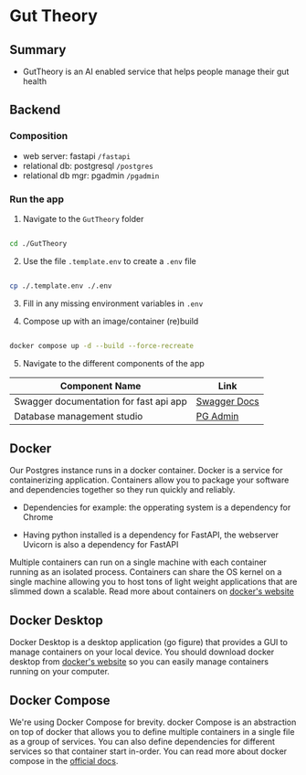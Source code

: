 # Gut Theory

## Summary

- GutTheory is an AI enabled service that helps people manage their gut health

## Backend

### Composition

- web server: fastapi ```/fastapi```
- relational db: postgresql ```/postgres```
- relational db mgr: pgadmin ```/pgadmin```

### Run the app

1. Navigate to the ```GutTheory``` folder

```sh

cd ./GutTheory

```

2. Use the file ```.template.env``` to create a ```.env``` file

```sh

cp ./.template.env ./.env

```

3. Fill in any missing environment variables in ```.env```

4. Compose up with an image/container (re)build

```sh

docker compose up -d --build --force-recreate

```

5. Navigate to the different components of the app

|Component Name|Link|
|--|--|
| Swagger documentation for fast api app | [Swagger Docs](localhost:80/docs) |
| Database management studio | [PG Admin](localhost:5050) |

## Docker

Our Postgres instance runs in a docker container. Docker is a service for containerizing application. 
Containers allow you to package your software and dependencies together so they run quickly and reliably.

- Dependencies for example: the opperating system is a dependency for Chrome

- Having python installed is a dependency for FastAPI, the webserver Uvicorn is also a dependency for FastAPI

Multiple containers can run on a single machine with each container running as an isolated process. Containers can share the OS kernel on a single machine allowing you to host tons of light weight applications that are slimmed down a scalable.
Read more about containers on [docker's website](https://www.docker.com/resources/what-container/)

## Docker Desktop

Docker Desktop is a desktop application (go figure) that provides a GUI to manage containers on your local device.
You should download docker desktop from [docker's website](https://www.docker.com/) so you can easily manage containers running on your computer.

## Docker Compose

We're using Docker Compose for brevity. docker Compose is an abstraction on top of docker that allows you to define multiple containers in a single file as a group of services. You can also define dependencies for different services so that container start in-order. You can read more about docker compose in the [official docs](https://docs.docker.com/compose/).